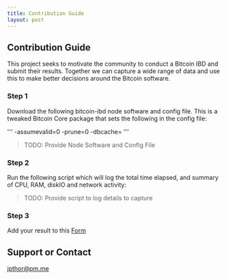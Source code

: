 ```yaml
---
title: Contribution Guide 
layout: post
---
```


## Contribution Guide 

This project seeks to motivate the community to conduct a Bitcoin IBD and submit their results. Together we can capture a wide range of data and use this to make better decisions around the Bitcoin software. 

### Step 1

Download the following bitcoin-ibd node software and config file. This is a tweaked Bitcoin Core package that sets the following in the config file:

'''
-assumevalid=0
-prune=0
-dbcache=<RAM limit>
 '''

>TODO: Provide Node Software and Config File

### Step 2

Run the following script which will log the total time elapsed, and summary of CPU, RAM, diskIO and network activity:

>TODO: Provide script to log details to capture

### Step 3

Add your result to this [Form](https://goo.gl/forms/OQzuwQUSTe8tyoDI3)

## Support or Contact

jpthor@pm.me
